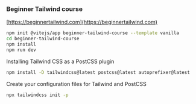 ### Beginner Tailwind course

[https://beginnertailwind.com](https://beginnertailwind.com)

```bash
npm init @vitejs/app beginner-tailwind-course --template vanilla
cd beginner-tailwind-course
npm install
npm run dev
```

Installing Tailwind CSS as a PostCSS plugin

```bash
npm install -D tailwindcss@latest postcss@latest autoprefixer@latest
```

Create your configuration files for Tailwind and PostCSS

```bash
npx tailwindcss init -p
```